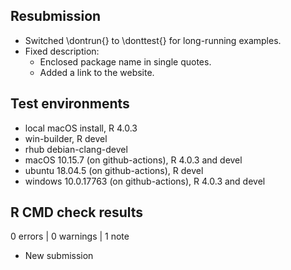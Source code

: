 ## Resubmission

- Switched \dontrun{} to \donttest{} for long-running examples.
- Fixed description:
    - Enclosed package name in single quotes.
    - Added a link to the website.

## Test environments

- local macOS install, R 4.0.3
- win-builder, R devel
- rhub debian-clang-devel
- macOS 10.15.7 (on github-actions), R 4.0.3 and devel
- ubuntu 18.04.5 (on github-actions), R devel
- windows 10.0.17763 (on github-actions), R 4.0.3 and devel

## R CMD check results

0 errors | 0 warnings | 1 note

- New submission
